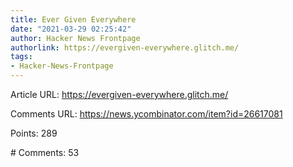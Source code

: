 ```yaml
---
title: Ever Given Everywhere
date: "2021-03-29 02:25:42"
author: Hacker News Frontpage
authorlink: https://evergiven-everywhere.glitch.me/
tags:
- Hacker-News-Frontpage
---
```


<p>Article URL: <a href="https://evergiven-everywhere.glitch.me/">https://evergiven-everywhere.glitch.me/</a></p>
<p>Comments URL: <a href="https://news.ycombinator.com/item?id=26617081">https://news.ycombinator.com/item?id=26617081</a></p>
<p>Points: 289</p>
<p># Comments: 53</p>
